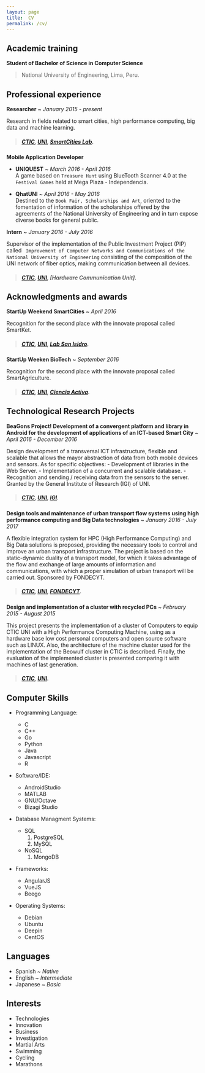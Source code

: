 ```yaml
---
layout: page
title:  CV
permalink: /cv/
---
```


## Academic training

**Student of Bachelor of Science in Computer Science**

>National University of Engineering, Lima, Peru.

## Professional experience

**Researcher** ~ *January 2015 - present*

Research in fields related to smart cities, high performance computing, big data and machine learning.

> ##### [CTIC][CTICWEB], [UNI][UNIWEB], [SmartCities Lab][SCLab].  

**Mobile Application Developer**
- **UNIQUEST** ~ *March 2016 - April 2016*  
A game based on `Treasure Hunt` using BlueTooth Scanner 4.0 at the ` Festival Games` held at Mega Plaza - Independencia.

- **QhatUNI** ~ *April 2016 - May 2016*  
Destined to the `Book Fair, Scholarships and Art`, oriented to the fomentation of information of the scholarships offered by the agreements of the National University of Engineering and in turn expose diverse books for general public.

**Intern** ~ *January 2016 - July 2016*  

Supervisor of the implementation of the Public Investment Project (PIP) called `` Improvement of Computer Networks and Communications of the National University of Engineering`` consisting of the composition of the UNI network of fiber optics, making communication between all devices.

> ##### [CTIC][CTICWEB], [UNI][UNIWEB], [Hardware Communication Unit].

## Acknowledgments and awards

**StartUp Weekend SmartCities** ~ *April 2016*

Recognition for the second place with the innovate proposal called SmartKet.

> ##### [CTIC][CTICWEB], [UNI][UNIWEB], [Lab San Isidro][SanIsidroWEB].  


**StartUp Weeken BioTech** ~ *September 2016*

Recognition for the second place with the innovate proposal called SmartAgriculture.

> ##### [CTIC][CTICWEB], [UNI][UNIWEB], [Ciencia Activa][CAWEB].  

## Technological Research Projects

**BeaGons Project! Development of a convergent platform and library in Android for the development of applications of an ICT-based Smart City** ~ *April 2016 - December 2016*

Design development of a transversal ICT infrastructure, flexible and scalable that allows the mayor abstraction of data from both mobile devices and sensors. As for specific objectives: - Development of libraries in the Web Server. - Implementation of a concurrent and scalable database. - Recognition and sending / receiving data from the sensors to the server. Granted by the General Institute of Research (IGI) of UNI.
> ##### [CTIC][CTICWEB], [UNI][UNIWEB], [IGI][IGIWEB].  

**Design tools and maintenance of urban transport flow systems using high performance computing and Big Data technologies** ~ *January 2016 - July 2017*

A flexible integration system for HPC (High Performance Computing) and Big Data solutions is proposed, providing the necessary tools to control and improve an urban transport infrastructure. The project is based on the static-dynamic duality of a transport model, for which it takes advantage of the flow and exchange of large amounts of information and communications, with which a proper simulation of urban transport will be carried out. Sponsored by FONDECYT.
> ##### [CTIC][CTICWEB], [UNI][UNIWEB], [FONDECYT][FONDECYTWEB].  

**Design and implementation of a cluster with recycled PCs** ~ *February 2015 - August 2015*

This project presents the implementation of a cluster of Computers to equip CTIC UNI with a High Performance Computing Machine, using as a hardware base low cost personal computers and open source software such as LINUX. Also, the architecture of the machine cluster used for the implementation of the Beowulf cluster in CTIC is described. Finally, the evaluation of the implemented cluster is presented comparing it with machines of last generation.
> ##### [CTIC][CTICWEB], [UNI][UNIWEB].  

## Computer Skills

* Programming Language:
    * C
    * C++
    * Go
    * Python
    * Java
    * Javascript
    * R

* Software/IDE:
    * AndroidStudio
    * MATLAB
    * GNU/Octave
    * Bizagi Studio
    
* Database Managment Systems:
    * SQL
        1. PostgreSQL
        1. MySQL
    * NoSQL
        1. MongoDB

* Frameworks:
    * AngularJS
    * VueJS
    * Beego

* Operating Systems:
    * Debian
    * Ubuntu
    * Deepin
    * CentOS
        

## Languages

* Spanish  ~  *Native*
* English  ~  *Intermediate*
* Japanese ~  *Basic*

## Interests

* Technologies
* Innovation
* Business
* Investigation
* Martial Arts
* Swimming
* Cycling
* Marathons


[UNIWEB]: http://www.uni.edu.pe/
[CTICWEB]: http://www.ctic.uni.edu.pe/
[CAWEB]: http://www.cienciactiva.gob.pe/
[IGIWEB]: http://igi.uni.edu.pe/portal/en/
[FONDECYTWEB]: http://www.conicyt.cl/fondecyt/
[SanIsidroWEB]: https://www.meetup.com/es/LabSanIsidro/
[SCLab]: http://smartcityperu.org
